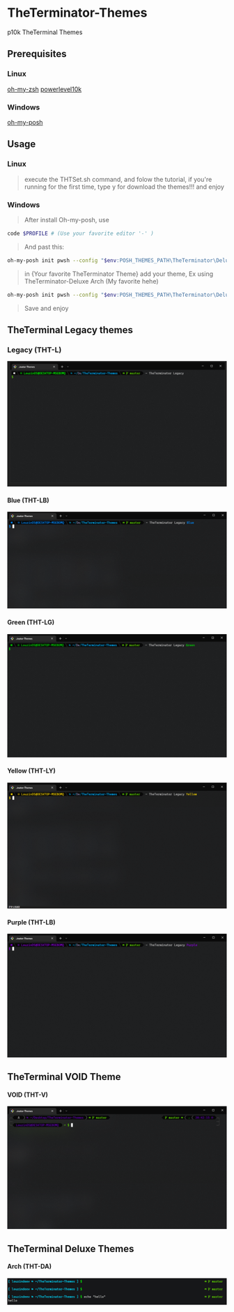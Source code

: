 # TheTerminator-Themes
p10k TheTerminal Themes

## Prerequisites

### Linux
[oh-my-zsh](https://github.com/ohmyzsh/ohmyzsh)
[powerlevel10k](https://github.com/romkatv/powerlevel10k)

### Windows
[oh-my-posh](https://ohmyposh.dev)

## Usage
### Linux 
> execute the THTSet.sh command, and folow the tutorial, if you're running for the first time, type y for download the themes!!!
> and enjoy

### Windows 
> After install Oh-my-posh, use
```bash
code $PROFILE # (Use your favorite editor '-' )
```
> And past this:
```bash
oh-my-posh init pwsh --config "$env:POSH_THEMES_PATH\TheTerminator\Deluxe\{Your favorite TheTerminator Theme}.json" | Invoke-Expression
```
> in {Your favorite TheTerminator Theme} add your theme, Ex using TheTerminator-Deluxe Arch (My favorite hehe)
```bash
oh-my-posh init pwsh --config "$env:POSH_THEMES_PATH\TheTerminator\Deluxe\{THT-DA}.json" | Invoke-Expression
```

> Save and enjoy

## TheTerminal Legacy themes

### Legacy (THT-L)
![TheTerminator-Legacy](https://github.com/LouzinDeev/Web-Bank/blob/master/Images/THT-L.png)
#### Blue (THT-LB)
![TheTerminator-Legacy Blue](https://github.com/LouzinDeev/Web-Bank/blob/master/Images/THT-LB.png)
#### Green (THT-LG)
![TheTerminator-Legacy Green](https://github.com/LouzinDeev/Web-Bank/blob/master/Images/THT-LG.png)
#### Yellow (THT-LY)
![TheTerminator-Legacy Yellow](https://github.com/LouzinDeev/Web-Bank/blob/master/Images/THT-LY.png)
#### Purple (THT-LB)
![TheTerminator-Legacy Purple](https://github.com/LouzinDeev/Web-Bank/blob/master/Images/THT-LP.png)

## TheTerminal VOID Theme
#### VOID (THT-V)
![TheTerminator-VOID](https://github.com/LouzinDeev/Web-Bank/blob/master/Images/THT-V.png)

## TheTerminal Deluxe Themes
#### Arch (THT-DA)
![TheTerminator-Deluxe Arch](https://github.com/LouzinDeev/Web-Bank/blob/master/Images/THT-DA.png)
